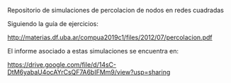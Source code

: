 Repositorio de simulaciones de percolacion de nodos en redes cuadradas

Siguiendo la guía de ejercicios:

http://materias.df.uba.ar/compua2019c1/files/2012/07/percolacion.pdf

El informe asociado a estas simulaciones se encuentra en:

https://drive.google.com/file/d/14sC-DtM6yabaU4ocAYrCsQF7A6bIFMm9/view?usp=sharing



